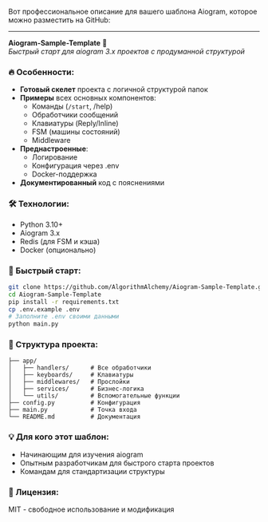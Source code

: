 Вот профессиональное описание для вашего шаблона Aiogram, которое можно разместить на GitHub:

---

**Aiogram-Sample-Template** 🚀  
*Быстрый старт для aiogram 3.x проектов с продуманной структурой*

### 🔥 Особенности:
- **Готовый скелет** проекта с логичной структурой папок
- **Примеры** всех основных компонентов:
  - Команды (`/start`, /help)
  - Обработчики сообщений
  - Клавиатуры (Reply/Inline)
  - FSM (машины состояний)
  - Middleware
- **Преднастроенные**:
  - Логирование
  - Конфигурация через .env
  - Docker-поддержка
- **Документированный** код с пояснениями

### 🛠 Технологии:
- Python 3.10+
- Aiogram 3.x
- Redis (для FSM и кэша)
- Docker (опционально)

### 🚀 Быстрый старт:
```bash
git clone https://github.com/AlgorithmAlchemy/Aiogram-Sample-Template.git
cd Aiogram-Sample-Template
pip install -r requirements.txt
cp .env.example .env
# Заполните .env своими данными
python main.py
```

### 📂 Структура проекта:
```
├── app/
│   ├── handlers/      # Все обработчики
│   ├── keyboards/     # Клавиатуры  
│   ├── middlewares/   # Прослойки
│   ├── services/      # Бизнес-логика
│   └── utils/         # Вспомогательные функции
├── config.py          # Конфигурация
├── main.py            # Точка входа
└── README.md          # Документация
```

### 💡 Для кого этот шаблон:
- Начинающим для изучения aiogram
- Опытным разработчикам для быстрого старта проектов
- Командам для стандартизации структуры

### 📄 Лицензия:  
MIT - свободное использование и модификация
